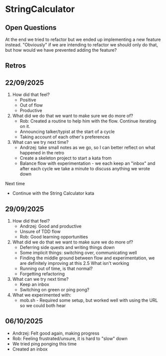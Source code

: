 # StringCalculator

## Open Questions
At the end we tried to refactor but we ended up implementing a new feature instead.
"Obviously" if we are intending to refactor we should only do that, but how would we have prevented adding the feature?

## Retros

## 22/09/2025

1. How did that feel?
    - Positive
    - Out of flow
    - Productive
2. What did we do that we want to make sure we do more of?
    - Rob: Created a routine to help him with the flow. Continue iterating on it.
    - Announcing talker/typist at the start of a cycle
    - Taking account of each other's preferences
3. What can we try next time?
    - Andrzej: take small notes as we go, so I can better reflect on what happened in the retro
    - Create a skeleton project to start a kata from
    - Balance flow with experimentation - we each keep an "inbox" and after each cycle we take a minute to discuss
      anything we wrote down

Next time
- Continue with the String Calculator kata

## 29/09/2025
1. How did that feel?
   - Andrzej: Good and productive
   - Unsure of TDD flow
   - Rob: Good learning opportunities
2. What did we do that we want to make sure we do more of?
   - Deferring side quests and writing things down
   - Some implicit things: switching over, communicating well
   - Finding the middle ground between flow and experimentation, we are definitely improving at this
2.5 What isn't working
   - Running out of time, is that normal?
   - Forgetting refactoring
3. What can we try next time?
   - Keep an inbox
   - Switching on green or ping pong?
4. What we experimented with:
   - mob.sh - Required some setup, but worked well with using the URL so we could both hear

## 06/10/2025
- Andrzej: Felt good again, making progress
- Rob: Feeling frustrated/unsure, it is hard to "slow" down
- We tried ping ponging this time
- Created an inbox